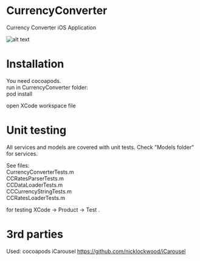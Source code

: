# CurrencyConverter
Currency Converter iOS Application

![alt text](https://user-images.githubusercontent.com/1636737/30331427-75549dc8-97e0-11e7-92bd-d859954e5839.gif)

# Installation
You need cocoapods.  
run in CurrencyConverter folder:  
pod install
  
open XCode workspace file

# Unit testing
All services and models are covered with unit tests.
Check "Models folder" for services.  

See files:  
CurrencyConverterTests.m   
CCRatesParserTests.m   
CCDataLoaderTests.m   
CCCurrencyStringTests.m   
CCRatesLoaderTests.m  

for testing XCode -> Product -> Test . 

# 3rd parties
Used:
cocoapods
iCarousel https://github.com/nicklockwood/iCarousel
